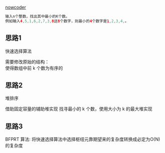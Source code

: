 [nowcoder](https://www.nowcoder.com/practice/6a296eb82cf844ca8539b57c23e6e9bf?tpId=13&tqId=11182&tPage=1&rp=1&ru=/ta/coding-interviews&qru=/ta/coding-interviews/question-ranking)

```java
输入n个整数，找出其中最小的K个数。
例如输入4,5,1,6,2,7,3,8这8个数字，则最小的4个数字是1,2,3,4,。
```

## 思路1
快速选择算法  

需要修改原始的结构：  
使得数组中前 k 个数为有序的  




## 思路2
堆排序  

借助固定容量的辅助堆实现 
找寻最小的 k 个数，使用大小为 k 的最大堆实现


## 思路3 
BFPRT 算法: 将快速选择算法中选择枢纽元靠期望来的复杂度转换成必定为O(N) 的复杂度  


